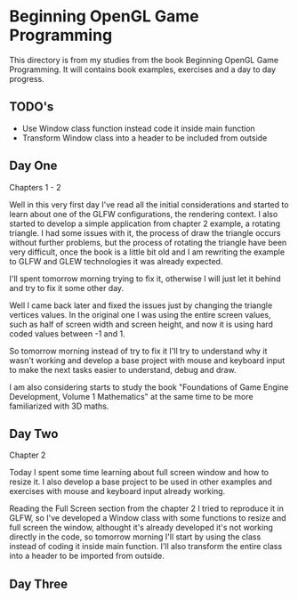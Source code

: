 # Beginning OpenGL Game Programming

This directory is from my studies from the book Beginning OpenGL Game Programming. It will contains book examples, exercises and a day to day progress.

## TODO's

- Use Window class function instead code it inside main function
- Transform Window class into a header to be included from outside

## Day One

Chapters 1 - 2

Well in this very first day I've read all the initial considerations and started to learn about one of the GLFW configurations, the rendering context. I also started to develop a simple application from chapter 2 example, a rotating triangle. I had some issues with it, the process of draw the triangle occurs without further problems, but the process of rotating the triangle have been very difficult, once the book is a little bit old and I am rewriting the example to GLFW and GLEW technologies it was already expected.

I'll spent tomorrow morning trying to fix it, otherwise I will just let it behind and try to fix it some other day.

Well I came back later and fixed the issues just by changing the triangle vertices values. In the original one I was using the entire screen values, such as half of screen width and screen height, and now it is using hard coded values between -1 and 1.

So tomorrow morning instead of try to fix it I'll try to understand why it wasn't working and develop a base project with mouse and keyboard input to make the next tasks easier to understand, debug and draw.

I am also considering starts to study the book "Foundations of Game Engine Development, Volume 1 Mathematics" at the same time to be more familiarized with 3D maths.

## Day Two

Chapter 2

Today I spent some time learning about full screen window and how to resize it. I also develop a base project to be used in other examples and exercises with mouse and keyboard input already working.

Reading the Full Screen section from the chapter 2 I tried to reproduce it in GLFW, so I've developed a Window class with some functions to resize and full screen the window, althought it's already developed it's not working directly in the code, so tomorrow morning I'll start by using the class instead of coding it inside main function. I'll also transform the entire class into a header to be imported from outside.

## Day Three